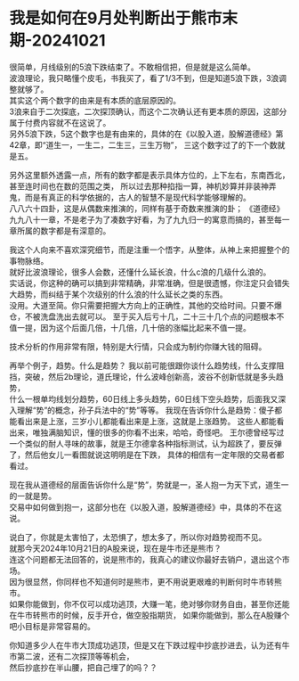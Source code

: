 
# 我是如何在9月处判断出于熊市末期-20241021
很简单，月线级别的5浪下跌结束了。不敢相信把，但是就是这么简单。  
波浪理论，我只略懂个皮毛，书我买了，看了1/3不到，但是知道5浪下跌，3浪调整就够了。  
其实这个两个数字的由来是有本质的底层原因的。  
3浪来自于二次探底，二次探顶确认，而这个二次确认还有更本质的原因，这部分属于付费内容就不在这说了。  
另外5浪下跌，5这个数字也是有由来的，具体的在《以股入道，股解道德经》第42章，即“道生一，一生二，二生三，三生万物”，
三这个数字过了的下一个数就是五。

另外这里额外透露一点，所有的数字都是表示具体方位的，上下左右，东南西北，甚至连时间也在数的范围之类，
所以过去那种掐指一算，神机妙算并非装神弄鬼，而是有真正的科学依据的，古人的智慧不是现代科学能够理解的。  
八八六十四卦，这是从偶数来推演的，同样有基于奇数来推演的卦；
《道德经》九九八十一章，不是老子为了凑数字好看，为了九九归一的寓意而搞的，甚至每一章所属的数字都是有深意的。  

我这个人向来不喜欢深究细节，而是注重一个悟字，从整体，从神上来把握整个的事物脉络。  
就好比波浪理论，很多人会数，还懂什么延长浪，什么c浪的几级什么浪的。  
实话说，你这种的确可以搞到非常精确，非常准确，但是很遗憾，你注定只会错失大趋势，而纠结于某个次级别的什么浪的什么延长之类的东西。  
没用。大道至简。你只需要把握大方向上的正确性，其他的交给时间。只要不爆仓，不被洗盘洗出去就可以。
至于买入后亏十几，二十三十几个点的问题根本不值一提，因为这个后面几倍，十几倍，几十倍的涨幅比起来不值一提。  

技术分析的作用非常有限，特别是大行情，只会成为制约你赚大钱的阻碍。  

再举个例子，趋势。什么是趋势？
我以前可能很跟你谈什么趋势线，什么支撑阻挡，突破，然后2b理论，道氏理论，什么波峰创新高，波谷不创新低就是多头趋势，  
什么一根单均线划分趋势，60日线上多头趋势，60日线下空头趋势，后面我又深入理解“势”的概念，孙子兵法中的“势”等等。
我现在告诉你什么是趋势：傻子都能看出来是上涨，三岁小儿都能看出来是上涨，这就是上涨趋势。
这些人都能看出来，唯独满脑知识，懂的很多的你看不出来，哈哈，奇怪吧。
王尔德曾经写过一个类似的耐人寻味的故事，就是王尔德拿各种指标测试，认为超跌了，要反弹了，然后他女儿一看图就说这明明是在下跌，
具体的相信有一定年限的交易者都看过。  

现在我从道德经的层面告诉你什么是“势”，势就是一，圣人抱一为天下式，道生一的一就是势。    
交易中如何做到抱一，这部分也在《以股入道，股解道德经》中，具体的不在这说。  

说白了，你就是太害怕了，太恐惧了，想太多了，所以你对趋势视而不见。  
就那今天2024年10月21日的A股来说，现在是牛市还是熊市？  
连这个问题都无法回答的，说是熊市的，我真心的建议你最好去销户，退出这个市场。  
因为很显然，你同样也不知道何时是熊市，更不用说更艰难的判断何时牛市转熊市。  
如果你能做到，你不仅可以成功逃顶，大赚一笔，绝对够你财务自由，甚至你还能在牛市转熊市的时候，反手开仓，做空股指期货，
如果你能做到，那么在A股赚个吧小目标是非常容易的。  

你知道多少人在牛市大顶成功逃顶，但是又在下跌过程中抄底抄进去，认为还有牛市第二波，还有二次探顶等等机会，  
然后抄底抄在半山腰，把自己埋了的吗？？  